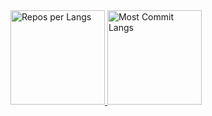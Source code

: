 
  <a href="https://github.com/vn7n24fzkq/github-profile-summary-cards">
    <img alt="Repos per Langs" height="151px" src="https://github-profile-summary-cards.vercel.app/api/cards/repos-per-language?username=VA-run23&theme=solarized_dark" />
  </a>
  <a href="https://github.com/vn7n24fzkq/github-profile-summary-cards">
    <img alt="Most Commit Langs" height="151px" src="https://github-profile-summary-cards.vercel.app/api/cards/most-commit-language?username=VA-run23&theme=solarized_dark" />
  </a>
